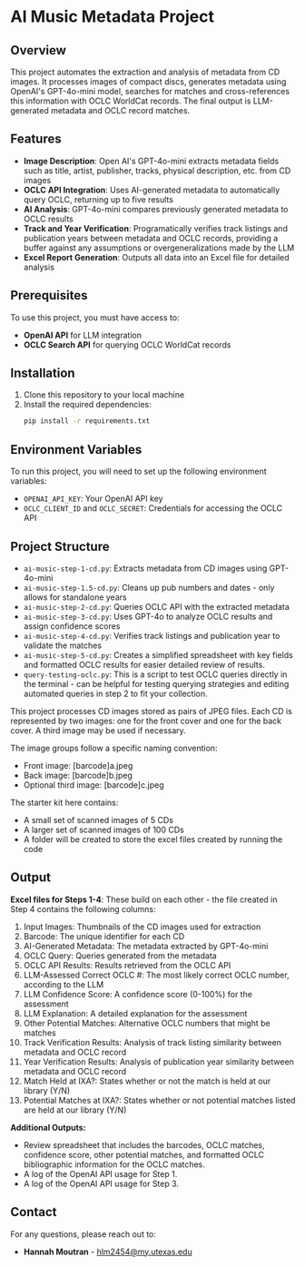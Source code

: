 # AI Music Metadata Project
## Overview
This project automates the extraction and analysis of metadata from CD images. It processes images of compact discs, generates metadata using OpenAI's GPT-4o-mini model, searches for matches and cross-references this information with OCLC WorldCat records. The final output is LLM-generated metadata and OCLC record matches.

## Features
- **Image Description**: Open AI's GPT-4o-mini extracts metadata fields such as title, artist, publisher, tracks, physical description, etc. from CD images
- **OCLC API Integration**: Uses AI-generated metadata to automatically query OCLC, returning up to five results
- **AI Analysis**: GPT-4o-mini compares previously generated metadata to OCLC results
- **Track and Year Verification**: Programatically verifies track listings and publication years between metadata and OCLC records, providing a buffer against any assumptions or overgeneralizations made by the LLM
- **Excel Report Generation**: Outputs all data into an Excel file for detailed analysis

## Prerequisites
To use this project, you must have access to:
- **OpenAI API** for LLM integration
- **OCLC Search API** for querying OCLC WorldCat records

## Installation
1. Clone this repository to your local machine
2. Install the required dependencies:
   ```sh
   pip install -r requirements.txt
   ```

## Environment Variables
To run this project, you will need to set up the following environment variables:
- `OPENAI_API_KEY`: Your OpenAI API key
- `OCLC_CLIENT_ID` and `OCLC_SECRET`: Credentials for accessing the OCLC API


## Project Structure
- `ai-music-step-1-cd.py`: Extracts metadata from CD images using GPT-4o-mini
- `ai-music-step-1.5-cd.py`: Cleans up pub numbers and dates - only allows for standalone years
- `ai-music-step-2-cd.py`: Queries OCLC API with the extracted metadata
- `ai-music-step-3-cd.py`: Uses GPT-4o to analyze OCLC results and assign confidence scores
- `ai-music-step-4-cd.py`: Verifies track listings and publication year to validate the matches
- `ai-music-step-5-cd.py`: Creates a simplified spreadsheet with key fields and formatted OCLC results for easier detailed review of results.  
- `query-testing-oclc.py`: This is a script to test OCLC queries directly in the terminal - can be helpful for testing querying strategies and editing automated queries in step 2 to fit your collection.

This project processes CD images stored as pairs of JPEG files. Each CD is represented by two images: one for the front cover and one for the back cover. A third image may be used if necessary.  

The image groups follow a specific naming convention:
- Front image: [barcode]a.jpeg
- Back image: [barcode]b.jpeg
- Optional third image: [barcode]c.jpeg

The starter kit here contains:
- A  small set of scanned images of 5 CDs
- A larger set of scanned images of 100 CDs
- A folder will be created to store the excel files created by running the code

## Output
**Excel files for Steps 1-4**: 
These build on each other - the file created in Step 4 contains the following columns:
1. Input Images: Thumbnails of the CD images used for extraction
2. Barcode: The unique identifier for each CD
3. AI-Generated Metadata: The metadata extracted by GPT-4o-mini
4. OCLC Query: Queries generated from the metadata
5. OCLC API Results: Results retrieved from the OCLC API
6. LLM-Assessed Correct OCLC #: The most likely correct OCLC number, according to the LLM
7. LLM Confidence Score: A confidence score (0-100%) for the assessment
8. LLM Explanation: A detailed explanation for the assessment
9. Other Potential Matches: Alternative OCLC numbers that might be matches
10. Track Verification Results: Analysis of track listing similarity between metadata and OCLC record
11. Year Verification Results: Analysis of publication year similarity between metadata and OCLC record
12. Match Held at IXA?: States whether or not the match is held at our library (Y/N)
13. Potential Matches at IXA?: States whether or not potential matches listed are held at our library (Y/N)

**Additional Outputs:** 
- Review spreadsheet that includes the barcodes, OCLC matches, confidence score, other potential matches, and formatted OCLC bibliographic information for the OCLC matches. 
- A log of the OpenAI API usage for Step 1.
- A log of the OpenAI API usage for Step 3.  

## Contact
For any questions, please reach out to:
- **Hannah Moutran** - hlm2454@my.utexas.edu